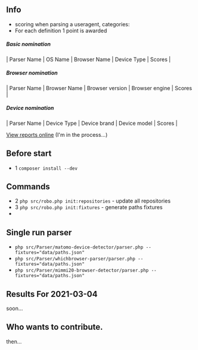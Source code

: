 Info
---
* scoring when parsing a useragent, categories:
* For each definition 1 point is awarded

##### Basic nomination
| Parser Name | OS Name | Browser Name | Device Type | Scores |

##### Browser nomination
| Parser Name | Browser Name | Browser version | Browser engine | Scores |

##### Device nomination
| Parser Name | Device Type | Device brand | Device model | Scores |


[View reports online](https://sanchezzzhak.github.io/benchmark-useragent-parser/site/)  (I'm in the process...)
   
Before start    
---
* 1 `composer install --dev`
 
Commands  
---
* 2 `php src/robo.php init:repositories` - update all repositories
* 3 `php src/robo.php init:fixtures`     - generate paths fixtures
* 


Single run parser
---
* `php src/Parser/matomo-device-detector/parser.php --fixtures="data/paths.json"`
* `php src/Parser/whichbrowser-parser/parser.php --fixtures="data/paths.json"`
* `php src/Parser/mimmi20-browser-detector/parser.php --fixtures="data/paths.json"`


Results For 2021-03-04
---
soon...


Who wants to contribute.
---
then...